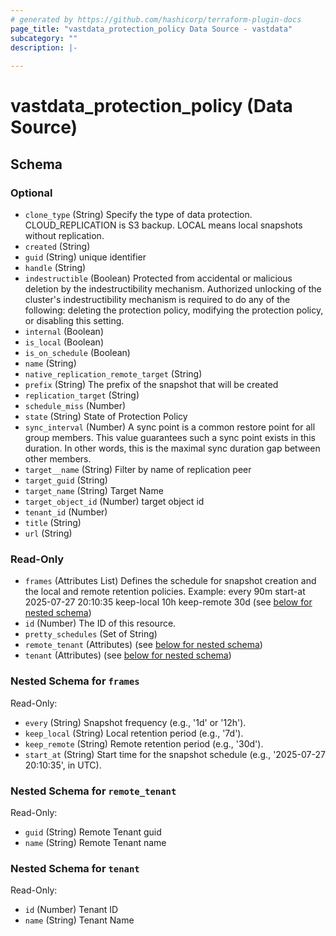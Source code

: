 ```yaml
---
# generated by https://github.com/hashicorp/terraform-plugin-docs
page_title: "vastdata_protection_policy Data Source - vastdata"
subcategory: ""
description: |-
  
---
```


# vastdata_protection_policy (Data Source)





<!-- schema generated by tfplugindocs -->
## Schema

### Optional

- `clone_type` (String) Specify the type of data protection. CLOUD_REPLICATION is S3 backup. LOCAL means local snapshots without replication.
- `created` (String)
- `guid` (String) unique identifier
- `handle` (String)
- `indestructible` (Boolean) Protected from accidental or malicious deletion by the indestructibility mechanism. Authorized unlocking of the cluster's indestructibility mechanism is required to do any of the following: deleting the protection policy, modifying the protection policy, or disabling this setting.
- `internal` (Boolean)
- `is_local` (Boolean)
- `is_on_schedule` (Boolean)
- `name` (String)
- `native_replication_remote_target` (String)
- `prefix` (String) The prefix of the snapshot that will be created
- `replication_target` (String)
- `schedule_miss` (Number)
- `state` (String) State of Protection Policy
- `sync_interval` (Number) A sync point is a common restore point for all group members. This value guarantees such a sync point exists in this duration. In other words, this is the maximal sync duration gap between other members.
- `target__name` (String) Filter by name of replication peer
- `target_guid` (String)
- `target_name` (String) Target Name
- `target_object_id` (Number) target object id
- `tenant_id` (Number)
- `title` (String)
- `url` (String)

### Read-Only

- `frames` (Attributes List) Defines the schedule for snapshot creation and the local and remote retention policies. Example: every 90m start-at 2025-07-27 20:10:35 keep-local 10h keep-remote 30d (see [below for nested schema](#nestedatt--frames))
- `id` (Number) The ID of this resource.
- `pretty_schedules` (Set of String)
- `remote_tenant` (Attributes) (see [below for nested schema](#nestedatt--remote_tenant))
- `tenant` (Attributes) (see [below for nested schema](#nestedatt--tenant))

<a id="nestedatt--frames"></a>
### Nested Schema for `frames`

Read-Only:

- `every` (String) Snapshot frequency (e.g., '1d' or '12h').
- `keep_local` (String) Local retention period (e.g., '7d').
- `keep_remote` (String) Remote retention period (e.g., '30d').
- `start_at` (String) Start time for the snapshot schedule (e.g., '2025-07-27 20:10:35', in UTC).


<a id="nestedatt--remote_tenant"></a>
### Nested Schema for `remote_tenant`

Read-Only:

- `guid` (String) Remote Tenant guid
- `name` (String) Remote Tenant name


<a id="nestedatt--tenant"></a>
### Nested Schema for `tenant`

Read-Only:

- `id` (Number) Tenant ID
- `name` (String) Tenant Name
